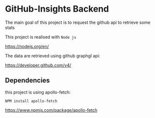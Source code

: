 # GitHub-Insights Backend

The main goal of this project is to request the github api to retrieve some stats


This project is realised with  ``Node js``

https://nodejs.org/en/


The data are retrieved using github graphgl api:

https://developer.github.com/v4/




## Dependencies

this project is using apollo-fetch:

```
NPM install apollo-fetch
```
https://www.npmjs.com/package/apollo-fetch

